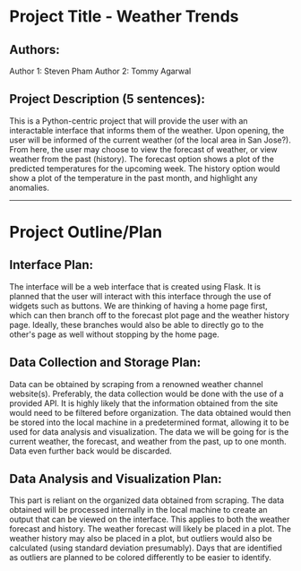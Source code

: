 # Project Title - Weather Trends

## Authors: 
Author 1: Steven Pham
Author 2: Tommy Agarwal

## Project Description (5 sentences): 
This is a Python-centric project that will provide the user with an interactable interface that informs them of the weather. Upon opening, the user will be informed of the current weather (of the local area in San Jose?). From here, the user may choose to view the forecast of weather, or view weather from the past (history). The forecast option shows a plot of the predicted temperatures for the upcoming week. The history option would show a plot of the temperature in the past month, and highlight any anomalies.

- - - - -

# Project Outline/Plan 

## Interface Plan: 
The interface will be a web interface that is created using Flask. It is planned that the user will interact with this interface through the use of widgets such as buttons. We are thinking of having a home page first, which can then branch off to the forecast plot page and the weather history page. Ideally, these branches would also be able to directly go to the other's page as well without stopping by the home page. 

## Data Collection and Storage Plan: 
Data can be obtained by scraping from a renowned weather channel website(s). Preferably, the data collection would be done with the use of a provided API. It is highly likely that the information obtained from the site would need to be filtered before organization. The data obtained would then be stored into the local machine in a predetermined format, allowing it to be used for data analysis and visualization. The data we will be going for is the current weather, the forecast, and weather from the past, up to one month. Data even further back would be discarded.

## Data Analysis and Visualization Plan: 
This part is reliant on the organized data obtained from scraping. The data obtained will be processed internally in the local machine to create an output that can be viewed on the interface. This applies to both the weather forecast and history. The weather forecast will likely be placed in a plot. The weather history may also be placed in a plot, but outliers would also be calculated (using standard deviation presumably). Days that are identified as outliers are planned to be colored differently to be easier to identify.

